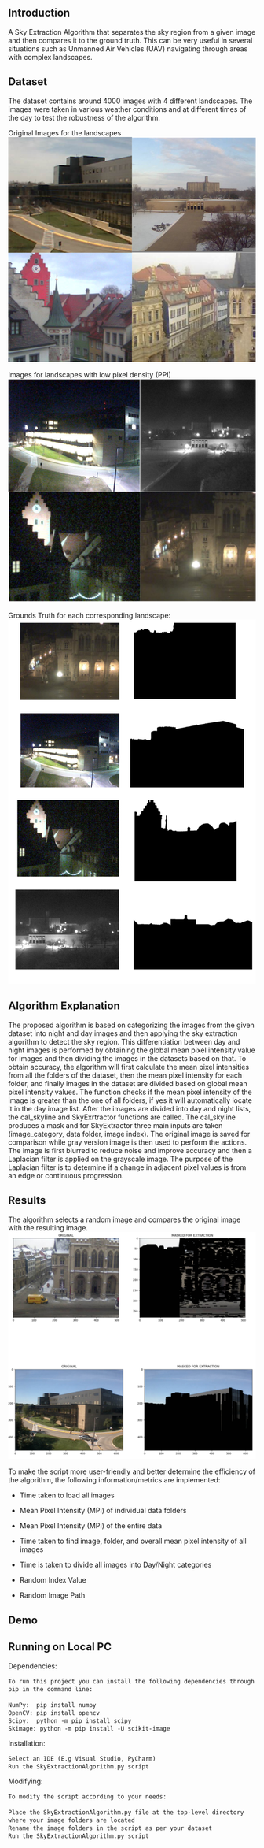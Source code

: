 ## Introduction
A Sky Extraction Algorithm that separates the sky region from a given image and then compares it to the ground truth. This can be very useful in several situations such as Unmanned Air Vehicles (UAV) navigating through areas with complex landscapes.

## Dataset
The dataset contains around 4000 images with 4 different landscapes. The images were taken in various weather conditions and at different times of the day to test the robustness of the algorithm.

Original Images for the landscapes
![Original](https://github.com/sohaibanwar26/SkyAlgo/blob/main/Original%20Image.png)

Images for landscapes with low pixel density (PPI)
![Low](https://github.com/sohaibanwar26/SkyAlgo/blob/main/Low%20Pixel%20Density.png)

Grounds Truth for each corresponding landscape:
![ground_truth](https://github.com/sohaibanwar26/SkyAlgo/blob/main/ground_truth.png)

## Algorithm Explanation
The proposed algorithm is based on categorizing the images from the given dataset into night and day images and then applying the sky extraction algorithm to detect the sky region. This differentiation between day and night images is performed by obtaining the global mean pixel intensity value for images and then dividing the images in the datasets based on that. To obtain accuracy, the algorithm will first calculate the mean pixel intensities from all the folders of the dataset, then the mean pixel intensity for each folder, and finally images in the dataset are divided based on global mean pixel intensity values. The function checks if the mean pixel intensity of the image is greater than the one of all folders, if yes it will automatically locate it in the day image list. After the images are divided into day and night lists, the cal_skyline and SkyExrtractor functions are called. The cal_skyline produces a mask and for SkyExtractor three main inputs are taken (image_category, data folder, image index). The original image is saved for comparison while gray version image is then used to perform the actions. The image is first blurred to reduce noise and improve accuracy and then a Laplacian filter is applied on the grayscale image. The purpose of the Laplacian filter is to determine if a change in adjacent pixel values is from an edge or continuous progression.

## Results
The algorithm selects a random image and compares the original image with the resulting image.
![result](https://github.com/sohaibanwar26/SkyAlgo/blob/main/Untitled_design.png)

To make the script more user-friendly and better determine the efficiency of the algorithm, the following information/metrics are implemented:

* Time taken to load all images

* Mean Pixel Intensity (MPI) of individual data folders

* Mean Pixel Intensity (MPI) of the entire data

* Time taken to find image, folder, and overall mean pixel intensity of all images

* Time is taken to divide all images into Day/Night categories

* Random Index Value

* Random Image Path


## Demo




## Running on Local PC

Dependencies:

    To run this project you can install the following dependencies through pip in the command line:

    NumPy:  pip install numpy
    OpenCV: pip install opencv
    Scipy:  python -m pip install scipy
    Skimage: python -m pip install -U scikit-image
    


Installation:

    Select an IDE (E.g Visual Studio, PyCharm) 
    Run the SkyExtractionAlgorithm.py script

Modifying:
    
    To modify the script according to your needs:
    
    Place the SkyExtractionAlgorithm.py file at the top-level directory where your image folders are located
    Rename the image folders in the script as per your dataset
    Run the SkyExtractionAlgorithm.py script
    


    
